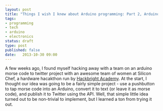 ```yaml
---
layout: post
title: "Things I wish I knew about Arduino programming: Part 2, Arduino Eccentricities" 
tags:
- programming
- tech
- arduino
- electronics
status: draft 
type: post
published: false
date:   2013-10-30 09:00
---
```


A few weeks ago, I found myself hacking away with a team on an arduino morse code to twitter project with an awesome team of women at Silicon Chef, a hardware hacakthon run by [Hackbright Academy](http://hackbrightacademy.com). At the start, I thought our idea was going to be a fairly simple project - use a pushbutton to tap morse code into an Arduino, convert it to text (or leave it as morse code), and publish it to Twitter using the API. Well, that simple little idea turned out to be non-trivial to implement, but I learned a ton from trying it out. 
